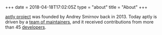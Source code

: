 +++
date = 2018-04-18T17:02:05Z
type = "about"
title = "About"
+++

[aptly project](https://github.com/aptly-dev/aply) was founded by Andrey Smirnov back in 2013.
Today aptly is driven by a [team of maintainers](https://github.com/orgs/aptly-dev/people), and
it received contributions from more than 45 [developers](https://github.com/aptly-dev/aptly/graphs/contributors).
